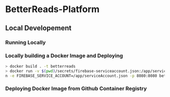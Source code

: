 # BetterReads-Platform

## Local Developement
### Running Locally

### Locally building a Docker Image and Deploying
```sh
> docker build . -t betterreads
> docker run -v $(pwd)/secrets/firebase-serviceaccount.json:/app/serviceAccount.jso
n -e FIREBASE_SERVICE_ACCOUNT=/app/serviceAccount.json -p 8080:8080 betterreads
```

### Deploying Docker Image from Github Container Registry
